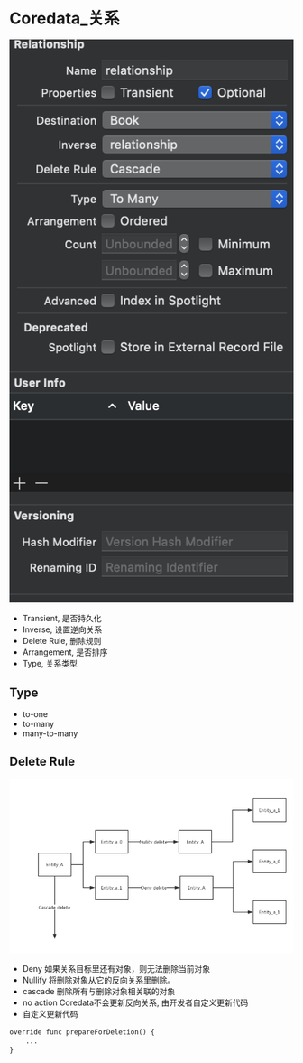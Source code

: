 #  Coredata_关系
![attributes](https://github.com/coolboy-ccp/Optimization/blob/master/Persistence/relationships.png)
* Transient, 是否持久化
* Inverse, 设置逆向关系
* Delete Rule, 删除规则
* Arrangement, 是否排序
* Type, 关系类型
## Type
* to-one
* to-many
* many-to-many
## Delete Rule
![rule](https://github.com/coolboy-ccp/Optimization/blob/master/Persistence/rule.png)
* Deny
   如果关系目标里还有对象，则无法删除当前对象
* Nullify
   将删除对象从它的反向关系里删除。
* cascade
   删除所有与删除对象相关联的对象
* no action
   Coredata不会更新反向关系, 由开发者自定义更新代码
* 自定义更新代码
```
override func prepareForDeletion() {
    ...
}
```

